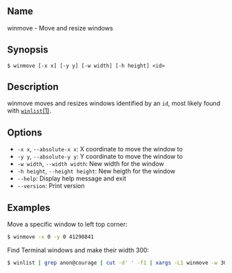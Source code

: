 ## Name

winmove - Move and resize windows

## Synopsis

```**sh
$ winmove [-x x] [-y y] [-w width] [-h height] <id>
```

## Description

winmove moves and resizes windows identified by an `id`,
most likely found with [`winlist`(1)](help://man/1/winlist).

## Options

* `-x x`, `--absolute-x x`: X coordinate to move the window to
* `-y y`, `--absolute-y y`: Y coordinate to move the window to
* `-w width`, `--width width`: New width for the window
* `-h height`, `--height height`: New heigth for the window
* `--help`: Display help message and exit
* `--version`: Print version

## Examples

Move a specific window to left top corner:
```sh
$ winmove -x 0 -y 0 41290841
```

Find Terminal windows and make their width 300:
```sh
$ winlist | grep anon@courage | cut -d' ' -f1 | xargs -L1 winmove -w 300
```

